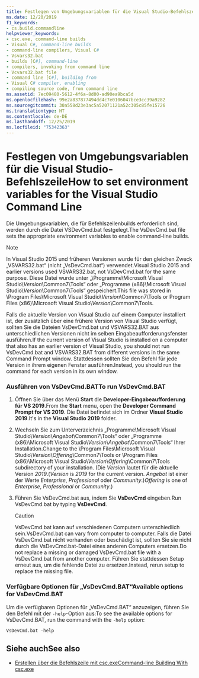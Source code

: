 ```yaml
---
title: Festlegen von Umgebungsvariablen für die Visual Studio-Befehlszeile
ms.date: 12/20/2019
f1_keywords:
- cs.build.commandline
helpviewer_keywords:
- csc.exe, command-line builds
- Visual C#, command-line builds
- command-line compilers, Visual C#
- Vsvars32.bat
- builds [C#], command-line
- compilers, invoking from command line
- Vcvars32.bat file
- command line [C#], building from
- Visual C# compiler, enabling
- compiling source code, from command line
ms.assetid: 7ec09480-5612-4f6a-8d00-ad90ea9bca5d
ms.openlocfilehash: 99e2a837877494dd4c7e0106047bce3cc39a9282
ms.sourcegitcommit: 30a558d23e3ac5a52071121a52c305c85fe15726
ms.translationtype: HT
ms.contentlocale: de-DE
ms.lasthandoff: 12/25/2019
ms.locfileid: "75342363"
---
```

# <a name="how-to-set-environment-variables-for-the-visual-studio-command-line"></a><span data-ttu-id="2872b-102">Festlegen von Umgebungsvariablen für die Visual Studio-Befehlszeile</span><span class="sxs-lookup"><span data-stu-id="2872b-102">How to set environment variables for the Visual Studio Command Line</span></span>

<span data-ttu-id="2872b-103">Die Umgebungsvariablen, die für Befehlszeilenbuilds erforderlich sind, werden durch die Datei VSDevCmd.bat festgelegt.</span><span class="sxs-lookup"><span data-stu-id="2872b-103">The VsDevCmd.bat file sets the appropriate environment variables to enable command-line builds.</span></span>

> [!NOTE]
> <span data-ttu-id="2872b-104">In Visual Studio 2015 und früheren Versionen wurde für den gleichen Zweck „VSVARS32.bat“ (nicht „VsDevCmd.bat“) verwendet.</span><span class="sxs-lookup"><span data-stu-id="2872b-104">Visual Studio 2015 and earlier versions used VSVARS32.bat, not VsDevCmd.bat for the same purpose.</span></span> <span data-ttu-id="2872b-105">Diese Datei wurde unter „\Programme\Microsoft Visual Studio\\*Version*\Common7\Tools“ oder „Programme (x86)\Microsoft Visual Studio\\*Version*\Common7\Tools“ gespeichert.</span><span class="sxs-lookup"><span data-stu-id="2872b-105">This file was stored in \Program Files\Microsoft Visual Studio\\*Version*\Common7\Tools or Program Files (x86)\Microsoft Visual Studio\\*Version*\Common7\Tools.</span></span>

<span data-ttu-id="2872b-106">Falls die aktuelle Version von Visual Studio auf einem Computer installiert ist, der zusätzlich über eine frühere Version von Visual Studio verfügt, sollten Sie die Dateien VsDevCmd.bat und VSVARS32.BAT aus unterschiedlichen Versionen nicht im selben Eingabeaufforderungsfenster ausführen.</span><span class="sxs-lookup"><span data-stu-id="2872b-106">If the current version of Visual Studio is installed on a computer that also has an earlier version of Visual Studio, you should not run VsDevCmd.bat and VSVARS32.BAT from different versions in the same Command Prompt window.</span></span> <span data-ttu-id="2872b-107">Stattdessen sollten Sie den Befehl für jede Version in ihrem eigenen Fenster ausführen.</span><span class="sxs-lookup"><span data-stu-id="2872b-107">Instead, you should run the command for each version in its own window.</span></span>

### <a name="to-run-vsdevcmdbat"></a><span data-ttu-id="2872b-108">Ausführen von VsDevCmd.BAT</span><span class="sxs-lookup"><span data-stu-id="2872b-108">To run VsDevCmd.BAT</span></span>

1. <span data-ttu-id="2872b-109">Öffnen Sie über das Menü **Start** die **Developer-Eingabeaufforderung für VS 2019**.</span><span class="sxs-lookup"><span data-stu-id="2872b-109">From the **Start** menu, open the **Developer Command Prompt for VS 2019**.</span></span>  <span data-ttu-id="2872b-110">Die Datei befindet sich im Ordner **Visual Studio 2019**.</span><span class="sxs-lookup"><span data-stu-id="2872b-110">It's in the **Visual Studio 2019** folder.</span></span>

2. <span data-ttu-id="2872b-111">Wechseln Sie zum Unterverzeichnis „Programme\Microsoft Visual Studio\\*Version*\\*Angebot*\Common7\Tools“ oder „Programme (x86)\Microsoft Visual Studio\\*Version*\\*Angebot*\Common7\Tools“ Ihrer Installation.</span><span class="sxs-lookup"><span data-stu-id="2872b-111">Change to the \Program Files\Microsoft Visual Studio\\*Version*\\*Offering*\Common7\Tools or \Program Files (x86)\Microsoft Visual Studio\\*Version*\\*Offering*\Common7\Tools subdirectory of your installation.</span></span>  <span data-ttu-id="2872b-112">(Die *Version* lautet für die aktuelle Version *2019*.</span><span class="sxs-lookup"><span data-stu-id="2872b-112">(*Version* is *2019* for the current version.</span></span> <span data-ttu-id="2872b-113">*Angebot* ist einer der Werte *Enterprise*, *Professional* oder *Community*.)</span><span class="sxs-lookup"><span data-stu-id="2872b-113">*Offering* is one of *Enterprise*, *Professional* or *Community*.)</span></span>

3. <span data-ttu-id="2872b-114">Führen Sie VsDevCmd.bat aus, indem Sie **VsDevCmd** eingeben.</span><span class="sxs-lookup"><span data-stu-id="2872b-114">Run VsDevCmd.bat by typing **VsDevCmd**.</span></span>

    > [!CAUTION]
    > <span data-ttu-id="2872b-115">VsDevCmd.bat kann auf verschiedenen Computern unterschiedlich sein.</span><span class="sxs-lookup"><span data-stu-id="2872b-115">VsDevCmd.bat can vary from computer to computer.</span></span> <span data-ttu-id="2872b-116">Falls die Datei VsDevCmd.bat nicht vorhanden oder beschädigt ist, sollten Sie sie nicht durch die VsDevCmd.bat-Datei eines anderen Computers ersetzen.</span><span class="sxs-lookup"><span data-stu-id="2872b-116">Do not replace a missing or damaged VsDevCmd.bat file with a VsDevCmd.bat from another computer.</span></span> <span data-ttu-id="2872b-117">Führen Sie stattdessen Setup erneut aus, um die fehlende Datei zu ersetzen.</span><span class="sxs-lookup"><span data-stu-id="2872b-117">Instead, rerun setup to replace the missing file.</span></span>

### <a name="available-options-for-vsdevcmdbat"></a><span data-ttu-id="2872b-118">Verfügbare Optionen für „VsDevCmd.BAT“</span><span class="sxs-lookup"><span data-stu-id="2872b-118">Available options for VsDevCmd.BAT</span></span>

<span data-ttu-id="2872b-119">Um die verfügbaren Optionen für „VsDevCmd.BAT“ anzuzeigen, führen Sie den Befehl mit der `-help`-Option aus:</span><span class="sxs-lookup"><span data-stu-id="2872b-119">To see the available options for VsDevCmd.BAT, run the command with the `-help` option:</span></span>

```console
VsDevCmd.bat -help
```

## <a name="see-also"></a><span data-ttu-id="2872b-120">Siehe auch</span><span class="sxs-lookup"><span data-stu-id="2872b-120">See also</span></span>

- [<span data-ttu-id="2872b-121">Erstellen über die Befehlszeile mit csc.exe</span><span class="sxs-lookup"><span data-stu-id="2872b-121">Command-line Building With csc.exe</span></span>](./command-line-building-with-csc-exe.md)
